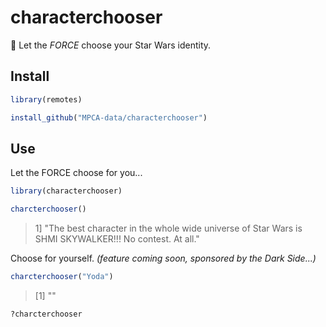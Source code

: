 # characterchooser

:rocket: Let the _FORCE_ choose your Star Wars identity.


## Install
```r
library(remotes)

install_github("MPCA-data/characterchooser")

```

## Use

Let the FORCE choose for you...
```r
library(characterchooser)

charcterchooser()
```
>  1] "The best character in the whole wide universe of Star Wars is SHMI SKYWALKER!!! No contest. At all."


Choose for yourself. _(feature coming soon, sponsored by the Dark Side...)_
```r
charcterchooser("Yoda")
```
> [1] ""


```r
?charcterchooser
```

